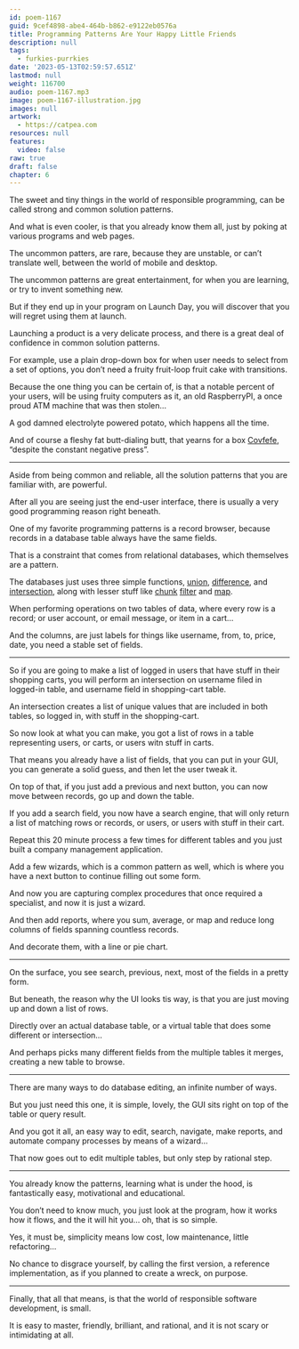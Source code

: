 ```yaml
---
id: poem-1167
guid: 9cef4898-abe4-464b-b862-e9122eb0576a
title: Programming Patterns Are Your Happy Little Friends
description: null
tags:
  - furkies-purrkies
date: '2023-05-13T02:59:57.651Z'
lastmod: null
weight: 116700
audio: poem-1167.mp3
image: poem-1167-illustration.jpg
images: null
artwork:
  - https://catpea.com
resources: null
features:
  video: false
raw: true
draft: false
chapter: 6
---
```


The sweet and tiny things in the world of responsible programming,
can be called strong and common solution patterns.

And what is even cooler, is that you already know them all,
just by poking at various programs and web pages.

The uncommon patters, are rare, because they are unstable,
or can’t translate well, between the world of mobile and desktop.

The uncommon patterns are great entertainment,
for when you are learning, or try to invent something new.

But if they end up in your program on Launch Day,
you will discover that you will regret using them at launch.

Launching a product is a very delicate process,
and there is a great deal of confidence in common solution patterns.

For example, use a plain drop-down box for when user needs to select from a set of options,
you don’t need a fruity fruit-loop fruit cake with transitions.

Because the one thing you can be certain of, is that a notable percent of your users,
will be using fruity computers as it, an old RaspberryPI, a once proud ATM machine that was then stolen…

A god damned electrolyte powered potato,
which happens all the time.

And of course a fleshy fat butt-dialing butt,
that yearns for a box [Covfefe][1], “despite the constant negative press”.

---

Aside from being common and reliable,
all the solution patterns that you are familiar with, are powerful.

After all you are seeing just the end-user interface,
there is usually a very good programming reason right beneath.

One of my favorite programming patterns is a record browser,
because records in a database table always have the same fields.

That is a constraint that comes from relational databases,
which themselves are a pattern.

The databases just uses three simple functions,
[union], [difference], and [intersection], along with lesser stuff like [chunk] [filter] and [map].

When performing operations on two tables of data,
where every row is a record; or user account, or email message, or item in a cart...

And the columns,
are just labels for things like username, from, to, price, date,  you need a stable set of fields.

---

So if you are going to make a list of logged in users that have stuff in their shopping carts,
you will perform an intersection on username filed in logged-in table, and username field in shopping-cart table.

An intersection creates a list of unique values that are included in both tables,
so logged in, with stuff in the shopping-cart.

So now look at what you can make,
you got a list of rows in a table representing users, or carts, or users witn stuff in carts.

That means you already have a list of fields, that you can put in your GUI,
you can generate a solid guess, and then let the user tweak it.

On top of that, if you just add a previous and next button,
you can now move between records, go up and down the table.

If you add a search field, you now have a search engine,
that will only return a list of matching rows or records, or users, or users with stuff in their cart.

Repeat this 20 minute process a few times for different tables
and you just built a company management application.

Add a few wizards, which is a common pattern as well,
which is where you have a next button to continue filling out some form.

And now you are capturing complex procedures that once required a specialist,
and now it is just a wizard.

And then add reports, where you sum, average,
or map and reduce long columns of fields spanning countless records.

And decorate them,
with a line or pie chart.

---

On the surface, you see search, previous, next,
most of the fields in a pretty form.

But beneath, the reason why the UI looks tis way,
is that you are just moving up and down a list of rows.

Directly over an actual database table,
or a virtual table that does some different or intersection…

And perhaps picks many different fields from the multiple tables it merges,
creating a new table to browse.

---

There are many ways to do database editing,
an infinite number of ways.

But you just need this one,
it is simple, lovely, the GUI sits right on top of the table or query result.

And you got it all, an easy way to edit, search, navigate, make reports,
and automate company processes by means of a wizard…

That now goes out to edit multiple tables,
but only step by rational step.

---

You already know the patterns, learning what is under the hood,
is fantastically easy, motivational and educational.

You don’t need to know much, you just look at the program,
how it works how it flows, and the it will hit you… oh, that is so simple.

Yes, it must be, simplicity means low cost, low maintenance,
little refactoring…

No chance to disgrace yourself, by calling the first version,
a reference implementation, as if you planned to create a wreck, on purpose.

---

Finally, that all that means,
is that the world of responsible software development, is small.

It is easy to master, friendly, brilliant, and rational,
and it is not scary or intimidating at all.


[1]: https://en.wikipedia.org/wiki/Covfefe
[union]: https://lodash.com/docs/4.17.15#union
[difference]: https://lodash.com/docs/4.17.15#difference
[intersection]: https://lodash.com/docs/4.17.15#intersection
[chunk]: https://lodash.com/docs/4.17.15#chunk
[filter]: https://lodash.com/docs/4.17.15#filter
[map]: https://lodash.com/docs/4.17.15#map
